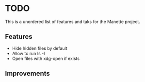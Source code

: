 # TODO

This is a unordered list of features and taks for the Manette project.

## Features

* Hide hidden files by default
* Allow to run ls -l
* Open files with xdg-open if exists

## Improvements

